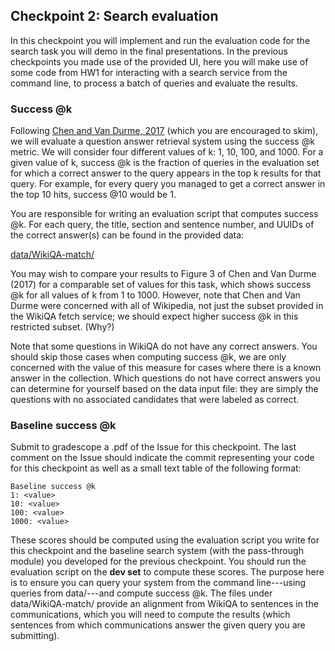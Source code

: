## Checkpoint 2: Search evaluation

In this checkpoint you will implement and run the evaluation code for
the search task you will demo in the final presentations.  In the
previous checkpoints you made use of the provided UI, here you will
make use of some code from HW1 for interacting with a search service
from the command line, to process a batch of queries and evaluate the
results.

### Success @k

Following [Chen and Van Durme,
2017](http://www.aclweb.org/anthology/E/E17/E17-2114.pdf) (which you
are encouraged to skim), we will evaluate a question answer retrieval
system using the success @k metric.  We will consider four different
values of k: 1, 10, 100, and 1000.  For a given value of k, success @k
is the fraction of queries in the evaluation set for which a correct
answer to the query appears in the top k results for that query.  For
example, for every query you managed to get a correct answer in the top
10 hits, success @10 would be 1.

You are responsible for writing an evaluation script that computes
success @k.  For each query, the title, section and sentence number,
and UUIDs of the correct answer(s) can be found in the provided data:

[data/WikiQA-match/](data/WikiQA-match)

You may wish to compare your results to Figure 3 of Chen and Van Durme
(2017) for a comparable set of values for this task, which shows
success @k for all values of k from 1 to 1000.  However, note that Chen
and Van Durme were concerned with all of Wikipedia, not just the subset
provided in the WikiQA fetch service; we should expect higher success
@k in this restricted subset.  (Why?)

Note that some questions in WikiQA do not have any correct answers.
You should skip those cases when computing success @k, we are only
concerned with the value of this measure for cases where there is a
known answer in the collection.  Which questions do not have correct
answers you can determine for yourself based on the data input file:
they are simply the questions with no associated candidates that were
labeled as correct.


### Baseline success @k

Submit to gradescope a .pdf of the Issue for this checkpoint.  The last
comment on the Issue should indicate the commit representing your code
for this checkpoint as well as a small text table of the following
format:

```
Baseline success @k
1: <value>
10: <value>
100: <value>
1000: <value>
```

These scores should be computed using the evaluation script you write
for this checkpoint and the baseline search system (with the
pass-through module) you developed for the previous checkpoint.
You should run the evaluation script on the **dev set** to compute
these scores.  The purpose here is to ensure you can query your system
from the command line---using queries from data/---and compute success
@k.  The files under data/WikiQA-match/ provide an alignment from
WikiQA to sentences in the communications, which you will need to
compute the results (which sentences from which communications answer
the given query you are submitting).
